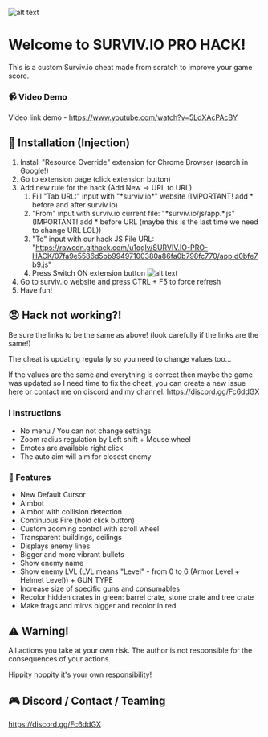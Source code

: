 ![alt text](http://i67.tinypic.com/znx0fl.png "Survivio Banner")
# Welcome to SURVIV.IO PRO HACK!
This is a custom Surviv.io cheat made from scratch to improve your game score.

### :video_camera: Video Demo
Video link demo - https://www.youtube.com/watch?v=5LdXAcPAcBY

## :information_desk_person: Installation (Injection)

1. Install "Resource Override" extension for Chrome Browser (search in Google!)
2. Go to extension page (click extension button)
3. Add new rule for the hack (Add New -> URL to URL)
    1. Fill "Tab URL:" input with "\*surviv.io\*" website (IMPORTANT! add \* before and after surviv.io)
    2. "From" input with surviv.io current file: "\*surviv.io/js/app.*.js" (IMPORTANT! add \* before URL (maybe this is the last time we need to change URL LOL))
    3. "To" input with our hack JS File URL: "https://rawcdn.githack.com/u1qqlv/SURVIV.IO-PRO-HACK/07fa9e5586d5bb99497100380a86fa0b798fc770/app.d0bfe7b9.js"
    4. Press Switch ON extension button 
    ![alt text](http://i68.tinypic.com/5l4fp3.png "Extension settings")
4. Go to surviv.io website and press CTRL + F5 to force refresh
5. Have fun!

## :angry: Hack not working?!
Be sure the links to be the same as above! (look carefully if the links are the same!)

The cheat is updating regularly so you need to change values too...

If the values are the same and everything is correct then maybe the game was updated so I need time to fix the cheat, you can create a new issue here or contact me on discord and my channel: https://discord.gg/Fc6ddGX

### :information_source: Instructions

- No menu / You can not change settings
- Zoom radius regulation by Left shift + Mouse wheel
- Emotes are available right click
- The auto aim will aim for closest enemy

### :gift: Features

* New Default Cursor
* Aimbot
* Aimbot with collision detection
* Continuous Fire (hold click button)
* Custom zooming control with scroll wheel
* Transparent buildings, ceilings
* Displays enemy lines
* Bigger and more vibrant bullets
* Show enemy name
* Show enemy LVL (LVL means "Level" - from 0 to 6 (Armor Level + Helmet Level)) + GUN TYPE
* Increase size of specific guns and consumables
* Recolor hidden crates in green: barrel crate, stone crate and tree crate
* Make frags and mirvs bigger and recolor in red

## :warning: Warning!
All actions you take at your own risk. The author is not responsible for the consequences of your actions.

Hippity hoppity it's your own responsibility!

## :video_game: Discord / Contact / Teaming
https://discord.gg/Fc6ddGX

